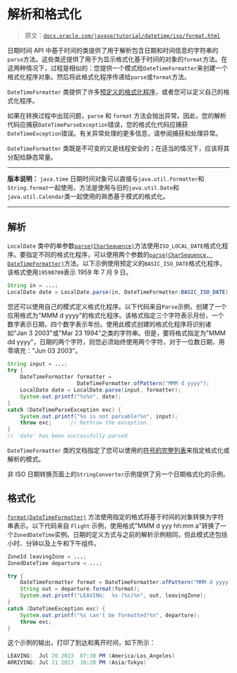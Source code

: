# 解析和格式化

> 原文：[`docs.oracle.com/javase/tutorial/datetime/iso/format.html`](https://docs.oracle.com/javase/tutorial/datetime/iso/format.html)

日期时间 API 中基于时间的类提供了用于解析包含日期和时间信息的字符串的`parse`方法。这些类还提供了用于为显示格式化基于时间的对象的`format`方法。在这两种情况下，过程是相似的：您提供一个模式给`DateTimeFormatter`来创建一个格式化程序对象。然后将此格式化程序传递给`parse`或`format`方法。

`DateTimeFormatter` 类提供了许多[预定义的格式化程序](https://docs.oracle.com/javase/8/docs/api/java/time/format/DateTimeFormatter.html#predefined)，或者您可以定义自己的格式化程序。

如果在转换过程中出现问题，`parse` 和 `format` 方法会抛出异常。因此，您的解析代码应捕获`DateTimeParseException`错误，您的格式化代码应捕获`DateTimeException`错误。有关异常处理的更多信息，请参阅捕获和处理异常。

`DateTimeFormatter` 类既是不可变的又是线程安全的；在适当的情况下，应该将其分配给静态常量。

* * *

**版本说明：** `java.time` 日期时间对象可以直接与`java.util.Formatter`和`String.format`一起使用，方法是使用与旧的`java.util.Date`和`java.util.Calendar`类一起使用的熟悉基于模式的格式化。

* * *

## 解析

`LocalDate` 类中的单参数[`parse(CharSequence)`](https://docs.oracle.com/javase/8/docs/api/java/time/LocalDate.html#parse-java.lang.CharSequence-)方法使用`ISO_LOCAL_DATE`格式化程序。要指定不同的格式化程序，可以使用两个参数的[`parse(CharSequence, DateTimeFormatter)`](https://docs.oracle.com/javase/8/docs/api/java/time/LocalDate.html#parse-java.lang.CharSequence-java.time.format.DateTimeFormatter-)方法。以下示例使用预定义的`BASIC_ISO_DATE`格式化程序，该格式使用`19590709`表示 1959 年 7 月 9 日。

```java
String in = ...;
LocalDate date = LocalDate.parse(in, DateTimeFormatter.BASIC_ISO_DATE);

```

您还可以使用自己的模式定义格式化程序。以下代码来自``Parse``示例，创建了一个应用格式为"MMM d yyyy"的格式化程序。该格式指定三个字符表示月份，一个数字表示日期，四个数字表示年份。使用此模式创建的格式化程序将识别诸如"Jan 3 2003"或"Mar 23 1994"之类的字符串。但是，要将格式指定为"MMM dd yyyy"，日期的两个字符，则您必须始终使用两个字符，对于一位数日期，用零填充："Jun 03 2003"。

```java
String input = ...;
try {
    DateTimeFormatter formatter =
                      DateTimeFormatter.ofPattern("MMM d yyyy");
    LocalDate date = LocalDate.parse(input, formatter);
    System.out.printf("%s%n", date);
}
catch (DateTimeParseException exc) {
    System.out.printf("%s is not parsable!%n", input);
    throw exc;      // Rethrow the exception.
}
// 'date' has been successfully parsed

```

`DateTimeFormatter` 类的文档指定了您可以使用的[符号的完整列表](https://docs.oracle.com/javase/8/docs/api/java/time/format/DateTimeFormatter.html#patterns)来指定格式化或解析的模式。

非 ISO 日期转换页面上的`StringConverter`示例提供了另一个日期格式化的示例。

## 格式化

[`format(DateTimeFormatter)`](https://docs.oracle.com/javase/8/docs/api/java/time/LocalDate.html#format-java.time.format.DateTimeFormatter-) 方法使用指定的格式将基于时间的对象转换为字符串表示。以下代码来自 ``Flight`` 示例，使用格式"MMM d yyy hh:mm a"转换了一个`ZonedDateTime`实例。日期的定义方式与之前的解析示例相同，但此模式还包括小时、分钟以及上午和下午组件。

```java
ZoneId leavingZone = ...;
ZonedDateTime departure = ...;

try {
    DateTimeFormatter format = DateTimeFormatter.ofPattern("MMM d yyyy  hh:mm a");
    String out = departure.format(format);
    System.out.printf("LEAVING:  %s (%s)%n", out, leavingZone);
}
catch (DateTimeException exc) {
    System.out.printf("%s can't be formatted!%n", departure);
    throw exc;
}

```

这个示例的输出，打印了到达和离开时间，如下所示：

```java
LEAVING:  Jul 20 2013  07:30 PM (America/Los_Angeles)
ARRIVING: Jul 21 2013  10:20 PM (Asia/Tokyo)

```
